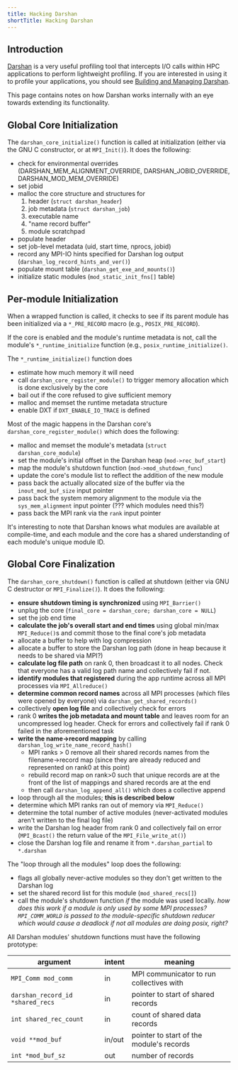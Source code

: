 ```yaml
---
title: Hacking Darshan
shortTitle: Hacking Darshan
---
```


## Introduction

[Darshan][] is a very useful profiling tool that intercepts I/O calls within HPC
applications to perform lightweight profiling.  If you are interested in using
it to profile your applications, you should see [Building and Managing
Darshan]({filename}managing-darshan.md).

This page contains notes on how Darshan works internally with an eye towards
extending its functionality.

## Global Core Initialization

The `darshan_core_initialize()` function is called at initialization (either via the GNU C constructor, or at `MPI_Init()`).  It does the following:

- check for environmental overrides (DARSHAN_MEM_ALIGNMENT_OVERRIDE, DARSHAN_JOBID_OVERRIDE, DARSHAN_MOD_MEM_OVERRIDE)
- set jobid
- malloc the core structure and structures for
  1. header (`struct darshan_header`)
  2. job metadata (`struct darshan_job`)
  3. executable name
  4. "name record buffer"
  5. module scratchpad
- populate header
- set job-level metadata (uid, start time, nprocs, jobid)
- record any MPI-IO hints specified for Darshan log output (`darshan_log_record_hints_and_ver()`)
- populate mount table (`darshan_get_exe_and_mounts()`)
- initialize static modules (`mod_static_init_fns[]` table)

## Per-module Initialization

When a wrapped function is called, it checks to see if its parent module has been initialized via a `*_PRE_RECORD` macro (e.g., `POSIX_PRE_RECORD`).

If the core is enabled and the module's runtime metadata is not, call the module's `*_runtime_initialize` function (e.g., `posix_runtime_initialize()`.

The `*_runtime_initialize()` function does

- estimate how much memory it will need
- call `darshan_core_register_module()` to trigger memory allocation which is done exclusively by the core
- bail out if the core refused to give sufficient memory
- malloc and memset the runtime metadata structure
- enable DXT if `DXT_ENABLE_IO_TRACE` is defined

Most of the magic happens in the Darshan core's `darshan_core_register_module()` which does the following:

- malloc and memset the module's metadata (`struct darshan_core_module`)
- set the module's initial offset in the Darshan heap (`mod->rec_buf_start`)
- map the module's shutdown function (`mod->mod_shutdown_func`)
- update the core's module list to reflect the addition of the new module
- pass back the actually allocated size of the buffer via the `inout_mod_buf_size` input pointer
- pass back the system memory alignment to the module via the `sys_mem_alignment` input pointer (??? which modules need this?)
- pass back the MPI rank via the `rank` input pointer

It's interesting to note that Darshan knows what modules are available at compile-time, and each module and the core has a shared understanding of each module's unique module ID.


## Global Core Finalization

The `darshan_core_shutdown()` function is called at shutdown (either via GNU C destructor or `MPI_Finalize()`).  It does the following:

- **ensure shutdown timing is synchronized** using `MPI_Barrier()`
- unplug the core (`final_core = darshan_core; darshan_core = NULL`)
- set the job end time
- **calculate the job's overall start and end times** using global min/max `MPI_Reduce()`s and commit those to the final core's job metadata
- allocate a buffer to help with log compression
- allocate a buffer to store the Darshan log path (done in heap because it needs to be shared via MPI?)
- **calculate log file path** on rank 0, then broadcast it to all nodes.  Check that everyone has a valid log path name and collectively fail if not.
- **identify modules that registered** during the app runtime across all MPI processes via `MPI_Allreduce()`
- **determine common record names** across all MPI processes (which files were opened by everyone) via `darshan_get_shared_records()`
- collectively **open log file** and collectively check for errors
- rank 0 **writes the job metadata and mount table** and leaves room for an uncompressed log header.  Check for errors and collectively fail if rank 0 failed in the aforementioned task
- **write the name->record mapping** by calling `darshan_log_write_name_record_hash()`
  - MPI ranks > 0 remove all their shared records names from the filename->record map (since they are already reduced and represented on rank0 at this point)
  - rebuild record map on rank>0 such that unique records are at the front of the list of mappings and shared records are at the end
  - then call `darshan_log_append_all()` which does a collective append
- loop through all the modules; **this is described below**
- determine which MPI ranks ran out of memory via `MPI_Reduce()`
- determine the total number of active modules (never-activated modules aren't written to the final log file)
- write the Darshan log header from rank 0 and collectively fail on error (`MPI_Bcast()` the return value of the `MPI_File_write_at()`)
- close the Darshan log file and rename it from `*.darshan_partial` to `*.darshan`

The "loop through all the modules" loop does the following:

- flags all globally never-active modules so they don't get written to the Darshan log
- set the shared record list for this module (`mod_shared_recs[]`)
- call the module's shutdown function _if_ the module was used locally.  _how does this work if a module is only used by some MPI processes?  `MPI_COMM_WORLD` is passed to the module-specific shutdown reducer which would cause a deadlock if not all modules are doing posix, right?_


All Darshan modules' shutdown functions must have the following prototype:

| argument               | intent  | meaning                                  |
|------------------------|---------|------------------------------------------|
| `MPI_Comm mod_comm`    | in      | MPI communicator to run collectives with |
| `darshan_record_id *shared_recs` | in | pointer to start of shared records  |
| `int shared_rec_count` | in      | count of shared data records             |
| `void **mod_buf`       | in/out  | pointer to start of the module's records |
| `int *mod_buf_sz`      | out     | number of records                        |

[Darshan]: https://www.mcs.anl.gov/research/projects/darshan/
